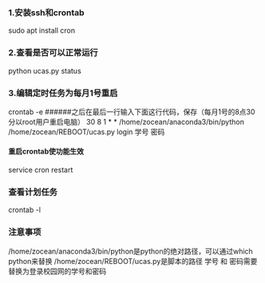 ### 1.安装ssh和crontab
sudo apt install cron

### 2.查看是否可以正常运行
python ucas.py status 

### 3.编辑定时任务为每月1号重启
crontab -e
######之后在最后一行输入下面这行代码，保存（每月1号的8点30分以root用户重启电脑）
30 8 1 * * /home/zocean/anaconda3/bin/python /home/zocean/REBOOT/ucas.py login 学号 密码

#### 重启crontab使功能生效
service cron restart

### 查看计划任务
crontab -l



### 注意事项
/home/zocean/anaconda3/bin/python是python的绝对路径，可以通过which python来替换
/home/zocean/REBOOT/ucas.py是脚本的路径
学号 和 密码需要替换为登录校园网的学号和密码